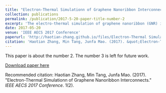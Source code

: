 ```yaml
---
title: "Electron-Thermal Simulationn of Graphene Nanoribbon Interconnects"
collection: publications
permalink: /publication/2017-5-20-paper-title-number-2
excerpt: 'The electro-thermal simulation of graphene nanoribbon (GNR) interconnects is presented in this paper. The Boltzmann transport equation (BTE) is solved under the relaxation time approximation (RTA). The power density, which is obtained by the Boltzmann–Poisson approach, is used as the Joule-heating source in heat conduction equation to calculate the temperature profile along the GNR. The result is then sent back to the BTE for updating the distribution function. This process is iterated until self-consistency is achieved. Based on this method, the current-voltage characteristics of metallic GNRs with different lengths and bias conditions are investigated.'
date: 2017-05-20
venue: 'IEEE AECS 2017 Conference'
paperurl: 'http://haotian-zhang.github.io/files/Electron-Thermal Simulationn of Graphene Nanoribbon Interconnects.pdf'
citation: 'Haotian Zhang, Min Tang, Junfa Mao. (2017). &quot;Electron-Thermal Simulationn of Graphene Nanoribbon Interconnects. &quot; <i>IEEE AECS 2017 Conference</i>. 1(2).'
---
```

This paper is about the number 2. The number 3 is left for future work.

[Download paper here](http://academicpages.github.io/files/paper2.pdf)

Recommended citation: Haotian Zhang, Min Tang, Junfa Mao. (2017). "Electron-Thermal Simulationn of Graphene Nanoribbon Interconnects." <i>IEEE AECS 2017 Conference</i>. 1(2).